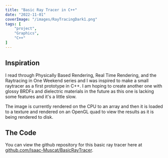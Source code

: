 ```yaml
---
title: "Basic Ray Tracer in C++"
date: "2022-11-01"
coverImage: "/images/RayTracingDark1.png"
tags: [
	"project",
	"Graphics",
	"C++"
]
---
```


## Inspiration
I read through Physically Based Rendering, Real Time Rendering, and the Raytracing in One Weekend series and I was inspired to make a small raytracer as a first prototype in C++. I am hoping to create another one with glossy BRDFs and dielectric materials in the future as this one is lacking some features and it's a little slow. 

The image is currently rendered on the CPU to an array and then it is loaded to a texture and rendered on an OpenGL quad to view the results as it is being rendered to disk.

## The Code
You can view the github repository for this basic ray tracer here at [github.com/Isaac-Muscat/BasicRayTracer](https://github.com/Isaac-Muscat/BasicRayTracer).